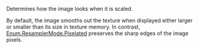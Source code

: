 Determines how the image looks when it is scaled.

By default, the image smooths out the texture when displayed either larger or smaller than its size in texture memory. In contrast, [Enum.ResamplerMode.Pixelated](https://developer.roblox.com/en-us/api-reference/enum/ResamplerMode.Pixelated) preserves the sharp edges of the image pixels.